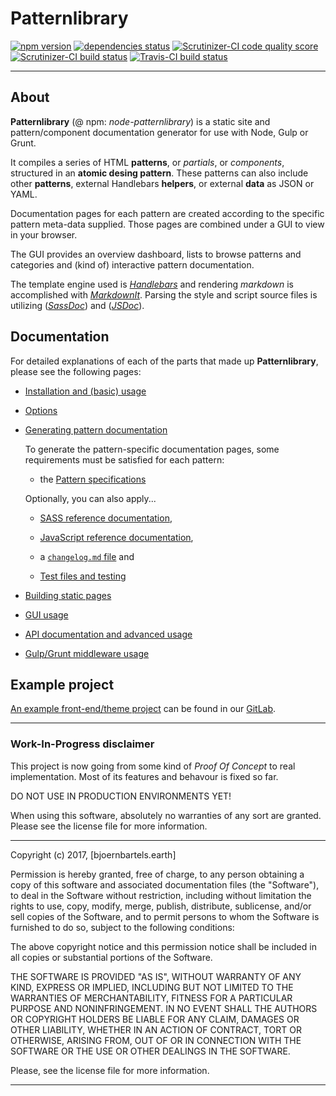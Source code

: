 # **Patternlibrary**



[![npm version](https://badge.fury.io/js/node-patternlibrary.svg)](https://badge.fury.io/js/node-patternlibrary "npm version")
[![dependencies status](https://david-dm.org/bb-drummer/node-patternlibrary.svg)](https://david-dm.org/bb-drummer/node-patternlibrary "dependencies status")
[![Scrutinizer-CI code quality score](https://scrutinizer-ci.com/g/bb-drummer/node-patternlibrary/badges/quality-score.png?b=master)](https://scrutinizer-ci.com/g/bb-drummer/node-patternlibrary/?branch=master "Scrutinizer-CI code quality score")
[![Scrutinizer-CI build status](https://scrutinizer-ci.com/g/bb-drummer/node-patternlibrary/badges/build.png?b=master)](https://scrutinizer-ci.com/g/bb-drummer/node-patternlibrary/build-status/master "Scrutinizer-CI build status")
[![Travis-CI build status](https://travis-ci.org/bb-drummer/node-patternlibrary.svg?branch=master)](https://travis-ci.org/bb-drummer/node-patternlibrary "Travis-CI build status")



---



## About



**Patternlibrary** (@ npm: _node-patternlibrary_) is a static site and pattern/component documentation generator for use with Node, Gulp or Grunt. 

It compiles a series of HTML **patterns**, or _partials_, or _components_, structured in an **atomic desing pattern**. These patterns can also include other **patterns**, external Handlebars **helpers**, or external **data** as JSON or YAML. 

Documentation pages for each pattern are created according to the specific pattern meta-data supplied. Those pages are combined under a GUI to view in your browser.

The GUI provides an overview dashboard, lists to browse patterns and categories and (kind of) interactive pattern documentation.

The template engine used is [*Handlebars*](http://handlebarsjs.com) and rendering _markdown_ is accomplished with [*MarkdownIt*](https://github.com/markdown-it/markdown-it). Parsing the style and script source files is utilizing ([*SassDoc*](http://sassdoc.com/)) and ([*JSDoc*](http://usejsdoc.org)).



## Documentation



For detailed explanations of each of the parts that made up **Patternlibrary**, please see the following pages:

- [Installation and (basic) usage](gui/src/pages/pl/help/docs/usage.md)

- [Options](gui/src/pages/pl/help/docs/options.md)

- [Generating pattern documentation](gui/src/pages/pl/help/docs/patternspecs.md)

  To generate the pattern-specific documentation pages, some requirements must be satisfied for each pattern:

  - the [Pattern specifications](gui/src/pages/pl/help/docs/patternspecs.md)
  
  
  Optionally, you can also apply...
  
  - [SASS reference documentation](gui/src/pages/pl/help/docs/sassdoc.md),
  
  - [JavaScript reference documentation](gui/src/pages/pl/help/docs/jsdoc.md),
  
  - a [`changelog.md` file](gui/src/pages/pl/help/docs/changelog.md) and
  
  - [Test files and testing](gui/src/pages/pl/help/docs/testing.md)
  
- [Building static pages](gui/src/pages/pl/help/docs/staticpages.md)
  
- [GUI usage](gui/src/pages/pl/help/docs/gui.md)
  
- [API documentation and advanced usage](gui/src/pages/pl/help/docs/api.md)
  
- [Gulp/Grunt middleware usage](gui/src/pages/pl/help/docs/middleware.md)



## Example project



[An example front-end/theme project](https://gitlab.bjoernbartels.earth//themes/node-patternlibrary-demo) can be found in our [GitLab](https://gitlab.bjoernbartels.earth//themes/node-patternlibrary-demo).



---



### Work-In-Progress disclaimer

This project is now going from some kind of *Proof Of Concept* to real implementation.
Most of its features and behavour is fixed so far.

DO NOT USE IN PRODUCTION ENVIRONMENTS YET!

When using this software, absolutely no warranties of any sort are granted. Please see the license file for more information.



---



Copyright (c) 2017, [bjoernbartels.earth]

Permission is hereby granted, free of charge, to any person obtaining a copy of this software and associated documentation files (the "Software"), to deal in the Software without restriction, including without limitation the rights to use, copy, modify, merge, publish, distribute, sublicense, and/or sell copies of the Software, and to permit persons to whom the Software is furnished to do so, subject to the following conditions:

The above copyright notice and this permission notice shall be included in all copies or substantial portions of the Software.

THE SOFTWARE IS PROVIDED "AS IS", WITHOUT WARRANTY OF ANY KIND, EXPRESS OR IMPLIED, INCLUDING BUT NOT LIMITED TO THE WARRANTIES OF MERCHANTABILITY, FITNESS FOR A PARTICULAR PURPOSE AND NONINFRINGEMENT. IN NO EVENT SHALL THE AUTHORS OR COPYRIGHT HOLDERS BE LIABLE FOR ANY CLAIM, DAMAGES OR OTHER LIABILITY, WHETHER IN AN ACTION OF CONTRACT, TORT OR OTHERWISE, ARISING FROM, OUT OF OR IN CONNECTION WITH THE SOFTWARE OR THE USE OR OTHER DEALINGS IN THE SOFTWARE.

Please, see the license file for more information.


---



